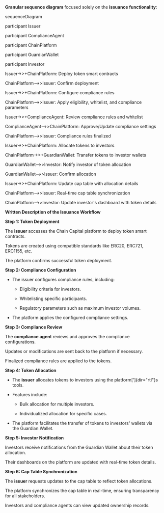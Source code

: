**Granular sequence diagram** focused solely on the **issuance
functionality**:

sequenceDiagram

participant Issuer

participant ComplianceAgent

participant ChainPlatform

participant GuardianWallet

participant Investor

Issuer-\>\>+ChainPlatform: Deploy token smart contracts

ChainPlatform\--\>\>Issuer: Confirm deployment

Issuer-\>\>+ChainPlatform: Configure compliance rules

ChainPlatform\--\>\>Issuer: Apply eligibility, whitelist, and compliance
parameters

Issuer-\>\>+ComplianceAgent: Review compliance rules and whitelist

ComplianceAgent\--\>\>ChainPlatform: Approve/Update compliance settings

ChainPlatform\--\>\>Issuer: Compliance rules finalized

Issuer-\>\>+ChainPlatform: Allocate tokens to investors

ChainPlatform-\>\>+GuardianWallet: Transfer tokens to investor wallets

GuardianWallet\--\>\>Investor: Notify investor of token allocation

GuardianWallet\--\>\>Issuer: Confirm allocation

Issuer-\>\>+ChainPlatform: Update cap table with allocation details

ChainPlatform\--\>\>Issuer: Real-time cap table synchronization

ChainPlatform\--\>\>Investor: Update investor\'s dashboard with token
details

**Written Description of the Issuance Workflow**

**Step 1: Token Deployment**

The **issuer** accesses the Chain Capital platform to deploy token smart
contracts.

Tokens are created using compatible standards like ERC20, ERC721,
ERC1155, etc.

The platform confirms successful token deployment.

**Step 2: Compliance Configuration**

- The issuer configures compliance rules, including:

  - Eligibility criteria for investors.

  - Whitelisting specific participants.

  - Regulatory parameters such as maximum investor volumes.

- The platform applies the configured compliance settings.

**Step 3: Compliance Review**

The **compliance agent** reviews and approves the compliance
configurations.

Updates or modifications are sent back to the platform if necessary.

Finalized compliance rules are applied to the tokens.

**Step 4: Token Allocation**

- The **issuer** allocates tokens to investors using the
  platform[']{dir="rtl"}s tools.

- Features include:

  - Bulk allocation for multiple investors.

  - Individualized allocation for specific cases.

- The platform facilitates the transfer of tokens to investors\' wallets
  via the Guardian Wallet.

**Step 5: Investor Notification**

Investors receive notifications from the Guardian Wallet about their
token allocation.

Their dashboards on the platform are updated with real-time token
details.

**Step 6: Cap Table Synchronization**

The **issuer** requests updates to the cap table to reflect token
allocations.

The platform synchronizes the cap table in real-time, ensuring
transparency for all stakeholders.

Investors and compliance agents can view updated ownership records.

